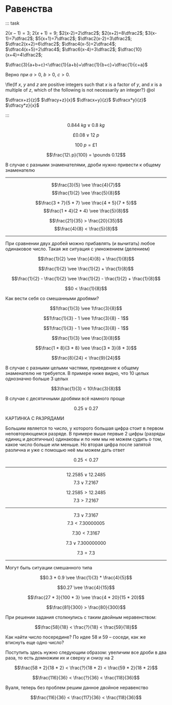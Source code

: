 # Равенства

::: task

$2(x-1)=3$;
$2(x+1)=9$;
$2(x-2)=2\dfrac2$;
$2(x+2)=8\dfrac2$;
$3(x-1)=7\dfrac2$;
$5(x+1)=7\dfrac2$;
$\dfrac2(x-2)=3\dfrac2$;
$\dfrac2(x+2)=6\dfrac2$;
$\dfrac4(x-5)=2\dfrac4$;
$\dfrac4(x+5)=2\dfrac4$;
$\dfrac6(x-4)=3\dfrac2$;
$\dfrac{10}(x+4)=4\dfrac2$;

$\dfrac{3}{a+b+c}<\dfrac{1}{a+b}+\dfrac{1}{b+c}+\dfrac{1}{c+a}$

Верно при $a>0$, $b>0$, $c>0$.

\fle{If $x$, $y$ and $z$ are positive integers such that $x$ is a factor of $y$, and $x$ is a multiple of $z$, which of the following is not necessarily an integer?}
@ol

$\dfracx+z}{z}$
$\dfracy+z}{x}$
$\dfracx+y}{z}$
$\dfracx\*y}{z}$
$\dfracy\*z}{x}$

:::

$$0.844\ kg \vee 0.8\ kg$$

$$\pounds 0.08 \vee 12\ p$$

$$100\ p = \pounds 1$$

$$\frac{12\ p}{100} = \pounds 0.12$$

В случае с разными знаменателями, дроби нужно привести к общему
знаменателю

---

$$\frac{3}{5} \vee \frac{4}{7}$$ $$\frac{1}{2} \vee \frac{5}{8}$$

$$\frac{3 * 7}{5 * 7} \vee \frac{4 * 5}{7 * 5}$$ $$\frac{1 * 4}{2 * 4} \vee \frac{5}{8}$$

$$\frac{21}{35} > \frac{20}{35}$$ $$\frac{4}{8} < \frac{5}{8}$$

---

При сравнении двух дробей можно прибавлять (и вычитать) любое одинаковое
число. Такая же ситуация с умножением (делением)

$$\frac{1}{2} \vee \frac{4}{8} + \frac{1}{8}$$

$$\frac{1}{2} \vee \frac{1}{2} + \frac{1}{8}$$

$$\frac{1}{2} - \frac{1}{2} \vee \frac{1}{2} - \frac{1}{2} + \frac{1}{8}$$

$$0 < \frac{1}{8}$$

Как вести себя со смешанными дробями?

$$1\frac{1}{3} \vee 1\frac{3}{8}$$

$$1\frac{1}{3} - 1 \vee 1\frac{3}{8} - 1$$

$$1\frac{1}{3} - 1 \vee 1\frac{3}{8} - 1$$

$$\frac{1}{3} \vee \frac{3}{8}$$

$$\frac{1 * 8}{3 * 8} \vee \frac{3 * 3}{8 * 3}$$

$$\frac{8}{24} < \frac{9}{24}$$

В случае с разными целыми частями, приведение к общему знаменателю не
требуется. В примере ниже видно, что 10 целых однозначно больше 3 целых

$$3\frac{1}{3} < 10\frac{3}{8}$$

В случае с десятичными дробями всё намного проще

$$0.25 \vee 0.27$$

КАРТИНКА С РАЗРЯДАМИ

Большим является то число, у которого большая цифра стоит в первом
неповторяющемся разряде. В примере выше первые 2 цифры (разряды единиц и
десятичных) одинаковы и по ним мы не можем судить о том, какое число
больше или меньше. Но вторая цифра после запятой различна и уже с
помощью неё мы можем дать ответ

$$0.25 < 0.27$$

---

$$12.2585 \vee 12.2485$$ $$7.3 \vee 7.2167$$

$$12.2585 > 12.2485$$ $$7.3 > 7.2167$$

---

$$7.3 \vee 7.3167$$ $$7.3 < 7.30000005$$

$$7.30 < 7.3167$$

$$7.3 \vee 7.300000000$$

$$7.3 = 7.3$$

---

Могут быть ситуации смешанного типа

$$0.3 * 0.9 \vee \frac{1}{3} * \frac{4}{5}$$

$$0.27 \vee \frac{4}{15}$$

$$\frac{27 * 3}{100 * 3} \vee \frac{4 * 20}{15 * 20}$$

$$\frac{81}{300} > \frac{80}{300}$$

При решении задания столкнулись с таким двойным неравенством:

$$\frac{58}{18} < \frac{?}{18} < \frac{59}{18}$$

Как найти число посередине? По идее 58 и 59 – соседи, как же втиснуть
еще одно число?

Поступить здесь нужно следующим образом: увеличим все дроби в два раза,
то есть домножим их и сверху и снизу на 2

$$\frac{58 * 2}{18 * 2} < \frac{?}{18 * 2} < \frac{59 * 2}{18 * 2}$$

$$\frac{116}{36} < \frac{?}{36} < \frac{118}{36}$$

Вуаля, теперь без проблем решим данное двойное неравенство

$$\frac{116}{36} < \frac{117}{36} < \frac{118}{36}$$

